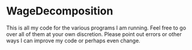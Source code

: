 # WageDecomposition

This is all my code for the various programs I am running. Feel free to go over all of them at your own discretion. Please point out errors or other ways I can improve my code or perhaps even change.
